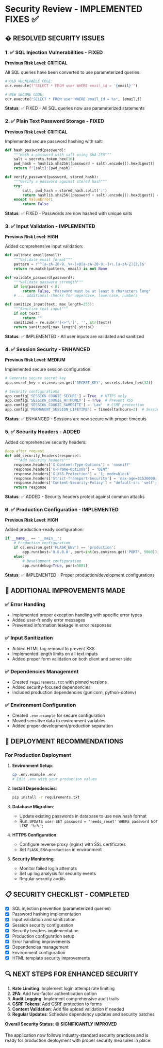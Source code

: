 # Security Review - IMPLEMENTED FIXES ✅

## � RESOLVED SECURITY ISSUES

### 1. ✅ SQL Injection Vulnerabilities - FIXED

**Previous Risk Level: CRITICAL**

All SQL queries have been converted to use parameterized queries:

```python
# OLD VULNERABLE CODE:
cur.execute(f"SELECT * FROM user WHERE email_id = '{email}'")

# NEW SECURE CODE:
cur.execute("SELECT * FROM user WHERE email_id = %s", (email,))
```

**Status**: ✅ FIXED - All SQL queries now use parameterized statements

### 2. ✅ Plain Text Password Storage - FIXED

**Previous Risk Level: CRITICAL**

Implemented secure password hashing with salt:

```python
def hash_password(password):
    """Hash a password with salt using SHA-256"""
    salt = secrets.token_hex(16)
    pwd_hash = hashlib.sha256((password + salt).encode()).hexdigest()
    return f"{salt}:{pwd_hash}"

def verify_password(password, stored_hash):
    """Verify a password against stored hash"""
    try:
        salt, pwd_hash = stored_hash.split(':')
        return hashlib.sha256((password + salt).encode()).hexdigest() == pwd_hash
    except ValueError:
        return False
```

**Status**: ✅ FIXED - Passwords are now hashed with unique salts

### 3. ✅ Input Validation - IMPLEMENTED

**Previous Risk Level: HIGH**

Added comprehensive input validation:

```python
def validate_email(email):
    """Validate email format"""
    pattern = r'^[a-zA-Z0-9._%+-]+@[a-zA-Z0-9.-]+\.[a-zA-Z]{2,}$'
    return re.match(pattern, email) is not None

def validate_password(password):
    """Validate password strength"""
    if len(password) < 8:
        return False, "Password must be at least 8 characters long"
    # ... additional checks for uppercase, lowercase, numbers

def sanitize_input(text, max_length=255):
    """Sanitize text input"""
    if not text:
        return ""
    sanitized = re.sub(r'[<>"\']', '', str(text))
    return sanitized[:max_length].strip()
```

**Status**: ✅ IMPLEMENTED - All user inputs are validated and sanitized

### 4. ✅ Session Security - ENHANCED

**Previous Risk Level: MEDIUM**

Implemented secure session configuration:

```python
# Generate secure secret key
app.secret_key = os.environ.get('SECRET_KEY', secrets.token_hex(32))

# Security configurations
app.config['SESSION_COOKIE_SECURE'] = True  # HTTPS only
app.config['SESSION_COOKIE_HTTPONLY'] = True  # Prevent XSS
app.config['SESSION_COOKIE_SAMESITE'] = 'Lax'  # CSRF protection
app.config['PERMANENT_SESSION_LIFETIME'] = timedelta(hours=2)  # Session timeout
```

**Status**: ✅ ENHANCED - Sessions are now secure with proper timeouts

### 5. ✅ Security Headers - ADDED

Added comprehensive security headers:

```python
@app.after_request
def add_security_headers(response):
    """Add security headers"""
    response.headers['X-Content-Type-Options'] = 'nosniff'
    response.headers['X-Frame-Options'] = 'DENY'
    response.headers['X-XSS-Protection'] = '1; mode=block'
    response.headers['Strict-Transport-Security'] = 'max-age=31536000; includeSubDomains'
    response.headers['Content-Security-Policy'] = "default-src 'self'; script-src 'self' 'unsafe-inline'; style-src 'self' 'unsafe-inline'"
    return response
```

**Status**: ✅ ADDED - Security headers protect against common attacks

### 6. ✅ Production Configuration - IMPLEMENTED

**Previous Risk Level: HIGH**

Added production-ready configuration:

```python
if __name__ == '__main__':
    # Production configuration
    if os.environ.get('FLASK_ENV') == 'production':
        app.run(host='0.0.0.0', port=int(os.environ.get('PORT', 5000)), debug=False)
    else:
        # Development configuration
        app.run(debug=True, port=5001)
```

**Status**: ✅ IMPLEMENTED - Proper production/development configurations

## 🔧 ADDITIONAL IMPROVEMENTS MADE

### ✅ Error Handling

- Implemented proper exception handling with specific error types
- Added user-friendly error messages
- Prevented information leakage in error responses

### ✅ Input Sanitization

- Added HTML tag removal to prevent XSS
- Implemented length limits on all text inputs
- Added proper form validation on both client and server side

### ✅ Dependencies Management

- Created `requirements.txt` with pinned versions
- Added security-focused dependencies
- Included production dependencies (gunicorn, python-dotenv)

### ✅ Environment Configuration

- Created `.env.example` for secure configuration
- Moved sensitive data to environment variables
- Added proper development/production separation

## 🚀 DEPLOYMENT RECOMMENDATIONS

### For Production Deployment

1. **Environment Setup**:

   ```bash
   cp .env.example .env
   # Edit .env with your production values
   ```

2. **Install Dependencies**:

   ```bash
   pip install -r requirements.txt
   ```

3. **Database Migration**:
   - Update existing passwords in database to use new hash format
   - Run: `UPDATE user SET password = 'needs_reset' WHERE password NOT LIKE '%:%';`

4. **HTTPS Configuration**:
   - Configure reverse proxy (nginx) with SSL certificates
   - Set `FLASK_ENV=production` in environment

5. **Security Monitoring**:
   - Monitor failed login attempts
   - Set up log analysis for security events
   - Regular security audits

## 📋 SECURITY CHECKLIST - COMPLETED

- [x] SQL injection prevention (parameterized queries)
- [x] Password hashing implementation
- [x] Input validation and sanitization
- [x] Session security configuration
- [x] Security headers implementation
- [x] Production configuration setup
- [x] Error handling improvements
- [x] Dependencies management
- [x] Environment configuration
- [x] HTML template security improvements

## 🔍 NEXT STEPS FOR ENHANCED SECURITY

1. **Rate Limiting**: Implement login attempt rate limiting
2. **2FA**: Add two-factor authentication option
3. **Audit Logging**: Implement comprehensive audit trails
4. **CSRF Tokens**: Add CSRF protection to forms
5. **Content Validation**: Add file upload validation if needed
6. **Regular Updates**: Schedule dependency updates and security patches

**Overall Security Status**: 🟢 **SIGNIFICANTLY IMPROVED**

The application now follows industry-standard security practices and is ready for production deployment with proper security measures in place.
